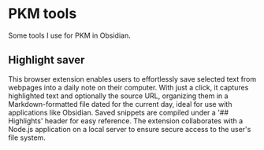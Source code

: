 # PKM tools
Some tools I use for PKM in Obsidian.

## Highlight saver
This browser extension enables users to effortlessly save selected text from webpages into a daily note on their computer. With just a click, it captures highlighted text and optionally the source URL, organizing them in a Markdown-formatted file dated for the current day, ideal for use with applications like Obsidian. Saved snippets are compiled under a '## Highlights' header for easy reference. The extension collaborates with a Node.js application on a local server to ensure secure access to the user's file system.

